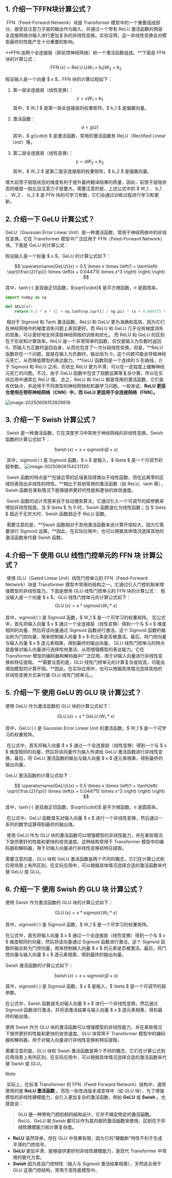 ## 1. 介绍一下FFN块计算公式？

​	FFN（Feed-Forward Network）块是 Transformer 模型中的一个重要组成部分，接受自注意力子层的输出作为输入，并通过一个带有 ReLU 激活函数的两层全连接网络对输入进行更加复杂的非线性变换。实验证明，这一非线性变换会对模型最终的性能产生十分重要的影响。

**FFN 由两个全连接层（即前馈神经网络）和一个激活函数组成。**下面是 FFN 块的计算公式：
$$
\operatorname{FFN}(x) = \operatorname{ReLU}(x W_1 + b_1) W_2 + b_2
$$

假设输入是一个向量 $ x $，FFN 块的计算过程如下：

1. 第一层全连接层（线性变换）：
   $$
   z = x W_1 + b_1
   $$
   其中，$ W_1 $ 是第一层全连接层的权重矩阵，$ b_1 $ 是偏置向量。

2. 激活函数：
   $$
   a = g(z)
   $$
   其中，$ g(\cdot) $ 是激活函数，常用的激活函数有 ReLU（Rectified Linear Unit）等。

3. 第二层全连接层（线性变换）：
   $$
   y = a W_2 + b_2
   $$
   其中，$ W_2 $ 是第二层全连接层的权重矩阵，$ b_2 $ 是偏置向量。

​	增大前馈子层隐状态的维度有利于提升最终翻译结果的质量，因此，前馈子层隐状态的维度一般比自注意力子层要大。需要注意的是，上述公式中的 $ W_1 $、$ b_1 $、$ W_2 $、$ b_2 $ 是 FFN 块的可学习参数，它们会通过训练过程进行学习和更新。

## 2. 介绍一下 GeLU 计算公式？

GeLU（Gaussian Error Linear Unit）是一种激活函数，常用于神经网络中的非线性变换。它在 Transformer 模型中广泛应用于 FFN（Feed-Forward Network）块。下面是 GeLU 的计算公式：

假设输入是一个标量 $ x $，GeLU 的计算公式如下：

$$
\operatorname{GeLU}(x) = 0.5 \times x \times \left(1 + \tanh\left( \sqrt{\frac{2}{\pi}} \times \left(x + 0.044715 \times x^3 \right) \right) \right)
$$

其中，$\tanh(\cdot)$ 是双曲正切函数，$\sqrt{\cdot}$ 是平方根函数，$\pi$ 是圆周率。

```python
import numpy as np

def GELU(x):
    return 0.5 * x * (1 + np.tanh(np.sqrt(2 / np.pi) * (x + 0.044715 * np.power(x, 3))))
```

​	相对于 Sigmoid 和 Tanh 激活函数，ReLU 和 GeLU 更为准确和高效，因为它们在神经网络中的梯度消失问题上表现更好。而 ReLU 和 GeLU 几乎没有梯度消失的现象，可以更好地支持深层神经网络的训练和优化。
​	而 ReLU 和 GeLU 的区别在于形状和计算效率。ReLU 是一个非常简单的函数，仅仅是输入为负数时返回 0，而输入为正数时返回自身，从而仅包含了一次分段线性变换。但是，**ReLU 函数存在一个问题，就是在输入为负数时，输出恒为 0，这个问题可能会导致神经元死亡，从而降低模型的表达能力。**GeLU 函数则是一个连续的 S 形曲线，介于 Sigmoid 和 ReLU 之间，形状比 ReLU 更为平滑，可以在一定程度上缓解神经元死亡的问题。不过，由于 GeLU 函数中包含了指数运算等复杂计算，所以在实际应用中通常比 ReLU 慢。
​	总之，ReLU 和 GeLU 都是常用的激活函数，它们各有优缺点，并适用于不同类型的神经网络和机器学习问题。一般来说，**ReLU 更适合使用在卷积神经网络（CNN）中，而 GeLU 更适用于全连接网络（FNN）。**

![image-20250606153929818](C:\Users\Liuweizz\AppData\Roaming\Typora\typora-user-images\image-20250606153929818.png)

## 3. 介绍一下 Swish 计算公式？

​	Swish 是一种激活函数，它在深度学习中常用于神经网络的非线性变换。Swish 函数的计算公式如下：

$$
\operatorname{Swish}(x) = x \times \operatorname{sigmoid}(\beta \times x)
$$

​	其中，$\operatorname{sigmoid}(\cdot)$ 是 Sigmoid 函数，$ x $ 是输入，$ \beta $ 是一个可调节的超参数。
![image-20250606154231120](C:\Users\Liuweizz\AppData\Roaming\Typora\typora-user-images\image-20250606154231120.png)

​	Swish 函数的特点是**在接近零的区域表现得类似于线性函数，而在远离零的区域则表现出非线性的特性。**相比于其他常用的激活函数（如 ReLU、tanh 等），Swish 函数在某些情况下能够提供更好的性能和更快的收敛速度。

​	Swish 函数的设计灵感来自于自动搜索算法，它通过引入一个可调节的超参数来增加非线性程度。当 $ \beta $ 为 0 时，Swish 函数退化为线性函数；当 $ \beta $ 趋近于无穷大时，Swish 函数趋近于 ReLU 函数。

​	需要注意的是，**Swish 函数相对于其他激活函数来说计算开销较大，因为它需要进行 Sigmoid 运算。**因此，在实际应用中，也可以根据具体情况选择其他的激活函数来代替 Swish 函数。

## 4.介绍一下 使用 GLU 线性门控单元的 FFN 块 计算公式？

​	使用 GLU（Gated Linear Unit）线性门控单元的 FFN（Feed-Forward Network）块是 Transformer 模型中常用的结构之一。它通过引入门控机制来增强模型的非线性能力。下面是使用 GLU 线性门控单元的 FFN 块的计算公式：
​	假设输入是一个向量 $ x $，GLU 线性门控单元的计算公式如下：
$$
\operatorname{GLU}(x) = x \ast \operatorname{sigmoid}(W_1 \ast x)
$$

其中，$\operatorname{sigmoid}(\cdot)$ 是 Sigmoid 函数，$ W_1 $ 是一个可学习的权重矩阵。
	在公式中，首先将输入向量 $ x $ 通过一个全连接层（线性变换）得到一个与 $ x $ 维度相同的向量，然后将该向量通过 Sigmoid 函数进行激活。这个 Sigmoid 函数的输出称为门控向量，用来控制输入向量 $ x $ 的元素是否被激活。最后，将门控向量与输入向量 $ x $ 逐元素相乘，得到最终的输出向量。
	GLU 线性门控单元的特点是能够对输入向量进行选择性地激活，从而增强模型的表达能力。它在 Transformer 模型的编码器和解码器中广泛应用，用于对输入向量进行非线性变换和特征提取。
	**需要注意的是，GLU 线性门控单元的计算复杂度较高，可能会增加模型的计算开销。**因此，在实际应用中，也可以根据具体情况选择其他的非线性变换方式来代替 GLU 线性门控单元。。

## 5. 介绍一下 使用 GeLU 的 GLU 块 计算公式？

使用 GeLU 作为激活函数的 GLU 块的计算公式如下：

$$
\operatorname{GLU}(x) = x \ast \operatorname{GeLU}(W_1 \ast x)
$$

其中，$\operatorname{GeLU}(\cdot)$ 是 Gaussian Error Linear Unit 的激活函数，$ W_1 $ 是一个可学习的权重矩阵。

​	在公式中，首先将输入向量 $ x $ 通过一个全连接层（线性变换）得到一个与 $ x $ 维度相同的向量，然后将该向量作为输入传递给 GeLU 激活函数进行非线性变换。最后，将 GeLU 激活函数的输出与输入向量 $ x $ 逐元素相乘，得到最终的输出向量。

GeLU 激活函数的计算公式如下：

$$
\operatorname{GeLU}(x) = 0.5 \times x \times \left(1 + \tanh\left( \sqrt{\frac{2}{\pi}} \times \left(x + 0.044715 \times x^3 \right) \right) \right)
$$

其中，$\tanh(\cdot)$ 是双曲正切函数，$\sqrt{\cdot}$ 是平方根函数，$\pi$ 是圆周率。

​	在公式中，GeLU 函数首先对输入向量 $ x $ 进行一个非线性变换，然后通过一系列的数学运算得到最终的输出值。

​	使用 GeLU 作为 GLU 块的激活函数可以增强模型的非线性能力，并在某些情况下提供更好的性能和更快的收敛速度。这种结构常用于 Transformer 模型中的编码器和解码器，用于对输入向量进行非线性变换和特征提取。

需要注意的是，GLU 块和 GeLU 激活函数是两个不同的概念，它们在计算公式和应用场景上有所区别。在实际应用中，可以根据具体情况选择合适的激活函数来代替 GeLU 或 GLU。

## 6. 介绍一下 使用 Swish 的 GLU 块 计算公式？

使用 Swish 作为激活函数的 GLU 块的计算公式如下：

$$
\operatorname{GLU}(x) = x \ast \operatorname{sigmoid}(W_1 \ast x)
$$

其中，$\operatorname{sigmoid}(\cdot)$ 是 Sigmoid 函数，$ W_1 $ 是一个可学习的权重矩阵。

在公式中，首先将输入向量 $ x $ 通过一个全连接层（线性变换）得到一个与 $ x $ 维度相同的向量，然后将该向量通过 Sigmoid 函数进行激活。这个 Sigmoid 函数的输出称为门控向量，用来控制输入向量 $ x $ 的元素是否被激活。最后，将门控向量与输入向量 $ x $ 逐元素相乘，得到最终的输出向量。

Swish 激活函数的计算公式如下：

$$
\operatorname{Swish}(x) = x \times \operatorname{sigmoid}(\beta \times x)
$$

其中，$\operatorname{sigmoid}(\cdot)$ 是 Sigmoid 函数，$ x $ 是输入，$ \beta $ 是一个可调节的超参数。

在公式中，Swish 函数首先对输入向量 $ x $ 进行一个非线性变换，然后通过 Sigmoid 函数进行激活，并将该激活结果与输入向量 $ x $ 逐元素相乘，得到最终的输出值。

使用 Swish 作为 GLU 块的激活函数可以增强模型的非线性能力，并在某些情况下提供更好的性能和更快的收敛速度。GLU 块常用于 Transformer 模型中的编码器和解码器，用于对输入向量进行非线性变换和特征提取。

需要注意的是，GLU 块和 Swish 激活函数是两个不同的概念，它们在计算公式和应用场景上有所区别。在实际应用中，可以根据具体情况选择合适的激活函数来代替 Swish 或 GLU。

> [!NOTE]
>
> ​	实际上，在标准 Transformer 的 FFN（Feed-Forward Network）结构中，通常使用的是 **ReLU 激活函数** 。而在一些改进版本或变体中（如 GLU 块），为了增强模型的非线性建模能力，会引入更加复杂的激活函数，例如 **GeLU** 或 **Swish** 。也就是说：
>
> > **GLU 是一种带有门控机制的结构设计，它并不绑定特定的激活函数。ReLU、GeLU 和 Swish 都可以作为其内部的激活函数来使用，区别在于非线性建模能力和计算复杂度。** 
>
> - **ReLU** 虽然简单，但在 GLU 中效果有限，因为它的“硬截断”特性不利于生成平滑的门控信号。
> - **GeLU** 更加平滑，能够提供更好的非线性建模能力，是现代 Transformer 中常用的替代方案。
> - **Swish** 因为其自门控特性（输入与 Sigmoid 激活结果相乘），天然适合用于 GLU 这类门控结构，常用于高性能模型中。

